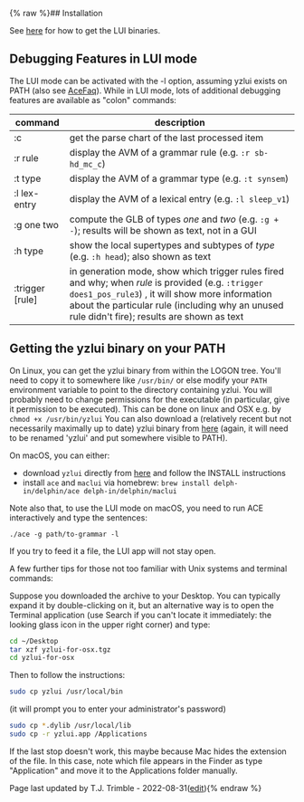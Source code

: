 {% raw %}## Installation

See [here](../LkbLui) for how to get the LUI binaries.

## Debugging Features in LUI mode

The LUI mode can be activated with the -l option, assuming yzlui exists
on PATH (also see [AceFaq](../AceFaq)). While in LUI mode, lots of
additional debugging features are available as "colon" commands:

| command         | description                                                                                                                                                                                                                                           |
| --- | --- |
| :c              | get the parse chart of the last processed item                                                                                                                                                                                                        |
| :r rule         | display the AVM of a grammar rule (e.g. `:r sb-hd_mc_c`)                                                                                                                                                                                              |
| :t type         | display the AVM of a grammar type (e.g. `:t synsem`)                                                                                                                                                                                                  |
| :l lex-entry    | display the AVM of a lexical entry (e.g. `:l sleep_v1`)                                                                                                                                                                                               |
| :g one two      | compute the GLB of types *one* and *two* (e.g. `:g + -`); results will be shown as text, not in a GUI                                                                                                                                                 |
| :h type         | show the local supertypes and subtypes of *type* (e.g. `:h head`); also shown as text                                                                                                                                                                 |
| :trigger [rule] | in generation mode, show which trigger rules fired and why; when *rule* is provided (e.g. `:trigger does1_pos_rule3`) , it will show more information about the particular rule (including why an unused rule didn't fire); results are shown as text |

## Getting the yzlui binary on your PATH

On Linux, you can get the yzlui binary from within the LOGON tree. You'll need to copy it to somewhere like `/usr/bin/` or else modify
your `PATH` environment variable to point to the directory containing yzlui. You will probably need to change permissions for the executable (in particular, give it permission to be executed). This can be done on linux and OSX e.g. by `chmod +x /usr/bin/yzlui`
You can also download a (relatively recent but not necessarily maximally up to date) yzlui binary from [here](http://sweaglesw.org/linguistics/yzlui.x86-64) (again, it will need to be renamed 'yzlui' and put somewhere visible to PATH).

On macOS, you can either:
* download `yzlui` directly from [here](http://sweaglesw.org/linguistics/yzlui-for-osx.tgz) and follow the INSTALL instructions
* install `ace` and `maclui` via homebrew: `brew install delph-in/delphin/ace delph-in/delphin/maclui`

Note also that, to use the LUI mode on macOS, you need to run ACE interactively and type the sentences: 

    ./ace -g path/to-grammar -l 

If you try to feed it a file, the LUI app will not stay open.

A few further tips for those not too familiar with Unix systems and terminal commands:

Suppose you downloaded the archive to your Desktop. You can typically expand it by double-clicking on it, but an alternative way is to open the Terminal application (use Search if you can't locate it immediately: the looking glass icon in the upper right corner) and type:

```bash
cd ~/Desktop
tar xzf yzlui-for-osx.tgz
cd yzlui-for-osx
```

Then to follow the instructions:

```bash
sudo cp yzlui /usr/local/bin
```

(it will prompt you to enter your administrator's password)

```bash
sudo cp *.dylib /usr/local/lib
sudo cp -r yzlui.app /Applications
```

If the last stop doesn't work, this maybe because Mac hides the extension of the file. In this case, note which file appears in the Finder as type "Application" and move it to the Applications folder manually.

Page last updated by T.J. Trimble - 2022-08-31([edit](https://github.com/delph-in/docs/wiki/AceLui/_edit)){% endraw %}